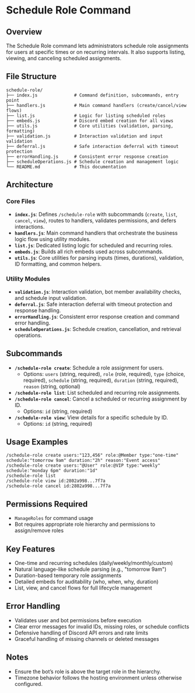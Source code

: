 # Schedule Role Command

## Overview

The Schedule Role command lets administrators schedule role assignments for users at specific times or on recurring intervals. It also supports listing, viewing, and canceling scheduled assignments.

## File Structure

```
schedule-role/
├── index.js              # Command definition, subcommands, entry point
├── handlers.js           # Main command handlers (create/cancel/view flows)
├── list.js               # Logic for listing scheduled roles
├── embeds.js             # Discord embed creation for all views
├── utils.js              # Core utilities (validation, parsing, formatting)
├── validation.js         # Interaction validation and input validation
├── deferral.js           # Safe interaction deferral with timeout protection
├── errorHandling.js      # Consistent error response creation
├── scheduleOperations.js # Schedule creation and management logic
└── README.md             # This documentation
```

## Architecture

### **Core Files**

- **`index.js`**: Defines `/schedule-role` with subcommands (`create`, `list`, `cancel`, `view`), routes to handlers, validates permissions, and defers interactions.
- **`handlers.js`**: Main command handlers that orchestrate the business logic flow using utility modules.
- **`list.js`**: Dedicated listing logic for scheduled and recurring roles.
- **`embeds.js`**: Builds all rich embeds used across subcommands.
- **`utils.js`**: Core utilities for parsing inputs (times, durations), validation, ID formatting, and common helpers.

### **Utility Modules**

- **`validation.js`**: Interaction validation, bot member availability checks, and schedule input validation.
- **`deferral.js`**: Safe interaction deferral with timeout protection and response handling.
- **`errorHandling.js`**: Consistent error response creation and command error handling.
- **`scheduleOperations.js`**: Schedule creation, cancellation, and retrieval operations.

## Subcommands

- **`/schedule-role create`**: Schedule a role assignment for users.
  - Options: `users` (string, required), `role` (role, required), `type` (choice, required), `schedule` (string, required), `duration` (string, required), `reason` (string, optional)
- **`/schedule-role list`**: List scheduled and recurring role assignments.
- **`/schedule-role cancel`**: Cancel a scheduled or recurring assignment by ID.
  - Options: `id` (string, required)
- **`/schedule-role view`**: View details for a specific schedule by ID.
  - Options: `id` (string, required)

## Usage Examples

```
/schedule-role create users:"123,456" role:@Member type:"one-time" schedule:"tomorrow 9am" duration:"2h" reason:"Event access"
/schedule-role create users:"@User" role:@VIP type:"weekly" schedule:"monday 6pm" duration:"1d"
/schedule-role list
/schedule-role view id:2802a998...7f7a
/schedule-role cancel id:2802a998...7f7a
```

## Permissions Required

- `ManageRoles` for command usage
- Bot requires appropriate role hierarchy and permissions to assign/remove roles

## Key Features

- One-time and recurring schedules (daily/weekly/monthly/custom)
- Natural language-like schedule parsing (e.g., "tomorrow 9am")
- Duration-based temporary role assignments
- Detailed embeds for auditability (who, when, why, duration)
- List, view, and cancel flows for full lifecycle management

## Error Handling

- Validates user and bot permissions before execution
- Clear error messages for invalid IDs, missing roles, or schedule conflicts
- Defensive handling of Discord API errors and rate limits
- Graceful handling of missing channels or deleted messages

## Notes

- Ensure the bot’s role is above the target role in the hierarchy.
- Timezone behavior follows the hosting environment unless otherwise configured.
